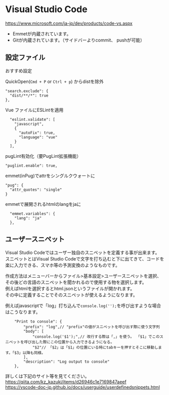 # Visual Studio Code

https://www.microsoft.com/ja-jp/dev/products/code-vs.aspx

- Emmetが内蔵されています。
- Gitが内蔵されています。（サイドバーよりcommit、 pushが可能）

## 設定ファイル

おすすめ設定

QuickOpen(`Cmd + P` or `Ctrl + p`) からdistを除外

```
"search.exclude": {
  "dist/**/*": true
},
```

Vue ファイルにESLintを適用  
```
  "eslint.validate": [
    "javascript",
    {
      "autoFix": true,
      "language": "vue"
    }
  ],
```

pugLint有効化（要PugLint拡張機能）
```
"puglint.enable": true,
```

emmet(inPug)でattrをシングルクウォートに
```
"pug": {
  "attr_quotes": "single"
}
```
emmetで展開されるhtmlのlangをjaに
```
  "emmet.variables": {
    "lang": "ja"
  },
```

## ユーザースニペット

Visual Studio Codeではユーザー独自のスニペットを定義する事が出来ます。  
スニペットとはVisual Studio Codeで文字を打ち込むと下に出てきて、コードを楽に入力できる、スマホ等の予測変換のようなものです。

作成方法はメニューバーからファイル>基本設定>ユーザースニペットを選択、その後どの言語のスニペットを聞かれるので使用する物を選択します。  
例えばhtmlを選択するとhtml.jsonというファイルが開かれます。  
その中に定義することでそのスニペットが使えるようになります。 

例えばjavascriptで「log」打ち込んで``console.log('');``を呼び出すような場合はこうなります。
```
	"Print to console": {
		"prefix": "log",// "prefix"の値がスニペットを呼び出す際に使う文字列
		"body": [
			"console.log('$1');",// 改行する際は「,」を使う。 「$1」でこのスニペットを呼び出した際にこの位置から入力できるようになる。
			"$2"// 「$2」は「$1」の位置にいる時にtabキーを押すとそこに移動します。「$3」以降も同様。
		],
		"description": "Log output to console"
	},
```
詳しくは下記のサイト等を見てください。  
https://qiita.com/kz_kazuki/items/d26946c1e7169847aeef  
https://vscode-doc-jp.github.io/docs/userguide/userdefinedsnippets.html
